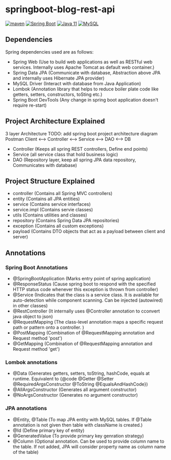 # springboot-blog-rest-api
<a href="https://maven.apache.org/"><img alt="maven" src="https://img.shields.io/badge/maven-blue"/></a>
<a href="https://spring.io/projects/spring-boot/"><img alt="Spring Boot" src="https://img.shields.io/badge/SpringBoot-2.6.3-blue"/></a>
<a href="https://docs.oracle.com/en/java/javase/11/"><img alt="Java 11" src="https://img.shields.io/badge/Java-11-blue"/></a>
<a href="https://dev.mysql.com/"><img alt="MySQL" src="https://img.shields.io/badge/MySQL-8.0.28-blue"/></a>

## Dependencies
Spring dependencies used are as follows:
- Spring Web (Use to build web applications as well as RESTful web services. Internally uses Apache Tomcat as default web container.)
- Spring Data JPA (Communicate with database, Abstraction above JPA and internally uses Hibernate JPA provider)
- MySQL Driver (Interact with database from Java Application)
- Lombok (Annotation library that helps to reduce boiler plate code like getters, setters, constructors, toSting etc.)
- Spring Boot DevTools (Any change in spring boot application doesn't require re-start)

## Project Architecture Explained
3 layer Architecture
TODO: add spring boot project architecture diagram
Postman Client <--> Controller <--> Service <--> DAO <--> DB
- Controller (Keeps all spring REST controllers, Define end points)
- Service (all service class that hold business logic)
- DAO (Repository layer, keep all spring JPA data repository, Communicates with database)

## Project Structure Explained
- controller (Contains all Spring MVC controllers)
- entity (Contains all JPA entities)
- service (Contains service interfaces)
- service.impl (Contains servie classes)
- utils (Contains utilities and classes)
- repository (Contains Spring Data JPA repositories)
- exception (Contains all custom exceptions)
- payload (Contains DTO objects that act as a payload between client and server)

## Annotations
### Spring Boot Annotations
- @SpringBootApplication (Marks entry point of spring application)
- @ResponseStatus (Cause spring boot to respond with the specified HTTP status code whenever this exception is thrown from controller)
- @Service (Indicates that the class is a service class. It is available for auto-detection while component scanning. Can be injected (autowired) in other classes)
- @RestController (It internally uses @Controller annotation to cconvert java object to json)
- @RequestMapping (The class-level annotation maps a specific request path or pattern onto a controller. )
- @PostMapping (Combination of @RequestMapping annotation and Request method 'post')
- @GetMapping (Combination of @RequestMapping annotation and Request method 'get')

### Lombok annotations
- @Data (Generates getters, setters, toString, hashCode, equals at runtime. Equivalent to {@code @Getter @Setter @RequiredArgsConstructor @ToString @EqualsAndHashCode})
- @AllArgsConstructor (Generates all argument constructor)
- @NoArgsConstructor (Generates no argument constructor)

### JPA annotations
- @Entity, @Table (To map JPA entity with MySQL tables. If @Table annotation is not given then table with className is created.)
- @Id (Define primary key of entity)
- @GeneratedValue (To provide primary key genration strategy)
- @Column (Optional annotation. Can be used to provide column name to the table. If not added, JPA will consider property name as column name of the table)
